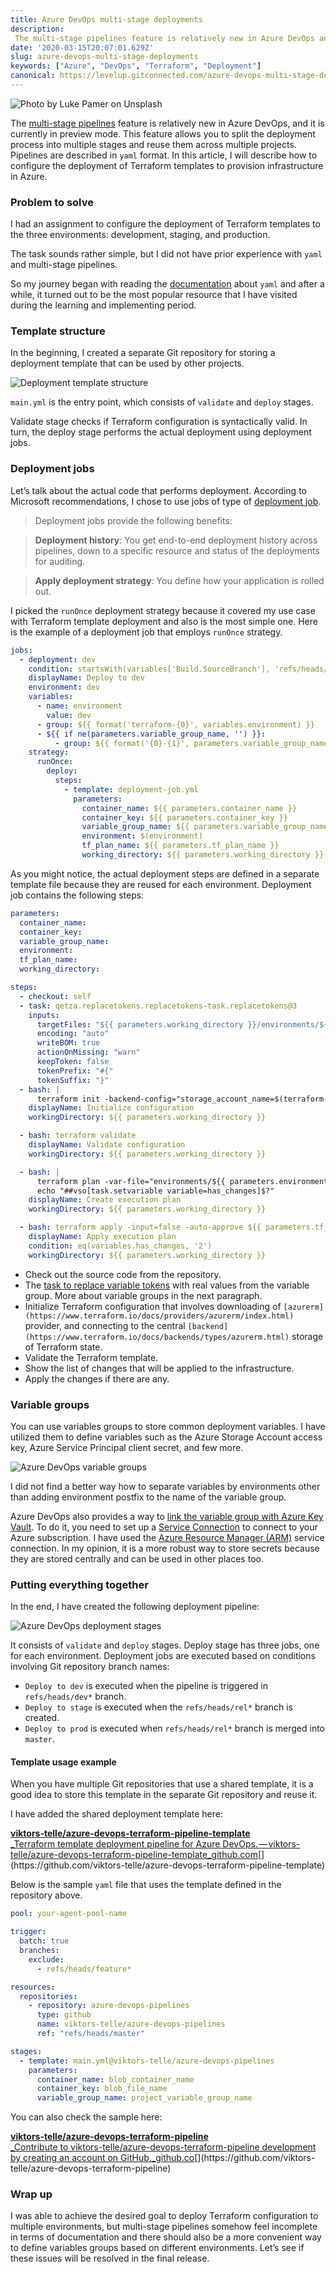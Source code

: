 ```yaml
---
title: Azure DevOps multi-stage deployments
description:
 The multi-stage pipelines feature is relatively new in Azure DevOps and allows you to split the deployment process into multiple stages and reuse then.
date: '2020-03-15T20:07:01.629Z'
slug: azure-devops-multi-stage-deployments
keywords: ["Azure", "DevOps", "Terraform", "Deployment"]
canonical: https://levelup.gitconnected.com/azure-devops-multi-stage-deployments-708a54700a85
---
```


![Photo by [Luke Pamer](https://unsplash.com/@luke_pamer?utm_source=medium&utm_medium=referral) on [Unsplash](https://unsplash.com?utm_source=medium&utm_medium=referral)](clouds.jpg)

The [multi-stage pipelines](https://docs.microsoft.com/en-us/azure/devops/pipelines/get-started/multi-stage-pipelines-experience?view=azure-devops) feature is relatively new in Azure DevOps, and it is currently in preview mode. This feature allows you to split the deployment process into multiple stages and reuse them across multiple projects. Pipelines are described in `yaml` format. In this article, I will describe how to configure the deployment of Terraform templates to provision infrastructure in Azure.

### Problem to solve

I had an assignment to configure the deployment of Terraform templates to the three environments: development, staging, and production.

The task sounds rather simple, but I did not have prior experience with `yaml` and multi-stage pipelines.

So my journey began with reading the [documentation](https://docs.microsoft.com/en-us/azure/devops/pipelines/yaml-schema?view=azure-devops&tabs=schema%2Cparameter-schema) about `yaml` and after a while, it turned out to be the most popular resource that I have visited during the learning and implementing period.

### Template structure

In the beginning, I created a separate Git repository for storing a deployment template that can be used by other projects.

![Deployment template structure](deployment-template-structure.png)

`main.yml` is the entry point, which consists of `validate`  and `deploy`  stages.

Validate stage checks if Terraform configuration is syntactically valid. In turn, the deploy stage performs the actual deployment using deployment jobs.

### Deployment jobs

Let’s talk about the actual code that performs deployment. According to Microsoft recommendations, I chose to use jobs of type of [deployment job](https://docs.microsoft.com/en-us/azure/devops/pipelines/yaml-schema?view=azure-devops&tabs=schema%2Cparameter-schema#deployment-job).

> Deployment jobs provide the following benefits:

> **Deployment history**: You get end-to-end deployment history across pipelines, down to a specific resource and status of the deployments for auditing.

> **Apply deployment strategy**: You define how your application is rolled out.

I picked the `runOnce` deployment strategy because it covered my use case with Terraform template deployment and also is the most simple one. Here is the example of a deployment job that employs `runOnce` strategy.

```yaml
jobs:
  - deployment: dev
    condition: startsWith(variables['Build.SourceBranch'], 'refs/heads/dev')
    displayName: Deploy to dev
    environment: dev
    variables:
      - name: environment
        value: dev
      - group: ${{ format('terraform-{0}', variables.environment) }}
      - ${{ if ne(parameters.variable_group_name, '') }}:
          - group: ${{ format('{0}-{1}', parameters.variable_group_name, variables.environment) }}
    strategy:
      runOnce:
        deploy:
          steps:
            - template: deployment-job.yml
              parameters:
                container_name: ${{ parameters.container_name }}
                container_key: ${{ parameters.container_key }}
                variable_group_name: ${{ parameters.variable_group_name }}
                environment: $(environment)
                tf_plan_name: ${{ parameters.tf_plan_name }}
                working_directory: ${{ parameters.working_directory }}
```

As you might notice, the actual deployment steps are defined in a separate template file because they are reused for each environment. Deployment job contains the following steps:

```yaml
parameters:
  container_name:
  container_key:
  variable_group_name:
  environment:
  tf_plan_name:
  working_directory:

steps:
  - checkout: self
  - task: qetza.replacetokens.replacetokens-task.replacetokens@3
    inputs:
      targetFiles: "${{ parameters.working_directory }}/environments/${{ parameters.environment }}/*.tfvars => outputs/*.tfvars"
      encoding: "auto"
      writeBOM: true
      actionOnMissing: "warn"
      keepToken: false
      tokenPrefix: "#{"
      tokenSuffix: "}"
  - bash: |
      terraform init -backend-config="storage_account_name=$(terraform-state-storage-account-name)" -backend-config="container_name=${{ parameters.container_name }}" -backend-config="key=${{ format('{0}-{1}', parameters.environment, parameters.container_key) }}" -backend-config="access_key=$(terraform-state-access-key)" -input=false
    displayName: Initialize configuration
    workingDirectory: ${{ parameters.working_directory }}

  - bash: terraform validate
    displayName: Validate configuration
    workingDirectory: ${{ parameters.working_directory }}

  - bash: |
      terraform plan -var-file="environments/${{ parameters.environment }}/outputs/variables.tfvars" -var "azure_client_secret=$(azure-client-secret)" -input=false -detailed-exitcode -out=${{ parameters.tf_plan_name }}
      echo "##vso[task.setvariable variable=has_changes]$?"
    displayName: Create execution plan
    workingDirectory: ${{ parameters.working_directory }}

  - bash: terraform apply -input=false -auto-approve ${{ parameters.tf_plan_name }}
    displayName: Apply execution plan
    condition: eq(variables.has_changes, '2')
    workingDirectory: ${{ parameters.working_directory }}
```

* Check out the source code from the repository.
* The [task to replace variable tokens](https://marketplace.visualstudio.com/items?itemName=qetza.replacetokens) with real values from the variable group. More about variable groups in the next paragraph.
* Initialize Terraform configuration that involves downloading of `[azurerm](https://www.terraform.io/docs/providers/azurerm/index.html)` provider, and connecting to the central `[backend](https://www.terraform.io/docs/backends/types/azurerm.html)` storage of Terraform state.
* Validate the Terraform template.
* Show the list of changes that will be applied to the infrastructure.
* Apply the changes if there are any.

### Variable groups

You can use variables groups to store common deployment variables. I have utilized them to define variables such as the Azure Storage Account access key, Azure Service Principal client secret, and few more.

![Azure DevOps variable groups](azure-devops-variable-groups.png)

I did not find a better way how to separate variables by environments other than adding environment postfix to the name of the variable group.

Azure DevOps also provides a way to [link the variable group with Azure Key Vault](https://docs.microsoft.com/en-us/azure/devops/pipelines/library/variable-groups?view=azure-devops&tabs=yaml#link-secrets-from-an-azure-key-vault). To do it, you need to set up a [Service Connection](https://docs.microsoft.com/en-us/azure/devops/pipelines/library/service-endpoints?view=azure-devops&tabs=yaml#create-a-service-connection) to connect to your Azure subscription. I have used the [Azure Resource Manager (ARM)](https://docs.microsoft.com/en-us/azure/devops/pipelines/library/service-endpoints?view=azure-devops&tabs=yaml#sep-azure-resource-manager) service connection. In my opinion, it is a more robust way to store secrets because they are stored centrally and can be used in other places too.

### Putting everything together

In the end, I have created the following deployment pipeline:

![Azure DevOps deployment stages](azure-devops-deployment-stages.png)

It consists of `validate` and `deploy` stages. Deploy stage has three jobs, one for each environment. Deployment jobs are executed based on conditions involving Git repository branch names:

* `Deploy to dev` is executed when the pipeline is triggered in `refs/heads/dev*` branch.
* `Deploy to stage` is executed when the `refs/heads/rel*` branch is created.
* `Deploy to prod` is executed when `refs/heads/rel*` branch is merged into `master`.

#### Template usage example

When you have multiple Git repositories that use a shared template, it is a good idea to store this template in the separate Git repository and reuse it.

I have added the shared deployment template here:

[**viktors-telle/azure-devops-terraform-pipeline-template**  
_Terraform template deployment pipeline for Azure DevOps. — viktors-telle/azure-devops-terraform-pipeline-template_github.com](https://github.com/viktors-telle/azure-devops-terraform-pipeline-template "https://github.com/viktors-telle/azure-devops-terraform-pipeline-template")[](https://github.com/viktors-telle/azure-devops-terraform-pipeline-template)

Below is the sample `yaml` file that uses the template defined in the repository above.

```yaml
pool: your-agent-pool-name

trigger:
  batch: true
  branches:
    exclude:
      - refs/heads/feature*

resources:
  repositories:
    - repository: azure-devops-pipelines
      type: github
      name: viktors-telle/azure-devops-pipelines
      ref: "refs/heads/master"

stages:
  - template: main.yml@viktors-telle/azure-devops-pipelines
    parameters:
      container_name: blob_container_name
      container_key: blob_file_name
      variable_group_name: project_variable_group_name
```

You can also check the sample here:

[**viktors-telle/azure-devops-terraform-pipeline**  
_Contribute to viktors-telle/azure-devops-terraform-pipeline development by creating an account on GitHub._github.co](https://github.com/viktors-telle/azure-devops-terraform-pipeline "https://github.com/viktors-telle/azure-devops-terraform-pipeline")[](https://github.com/viktors-telle/azure-devops-terraform-pipeline)

### Wrap up

I was able to achieve the desired goal to deploy Terraform configuration to multiple environments, but multi-stage pipelines somehow feel incomplete in terms of documentation and there should also be a more convenient way to define variables groups based on different environments. Let’s see if these issues will be resolved in the final release.

